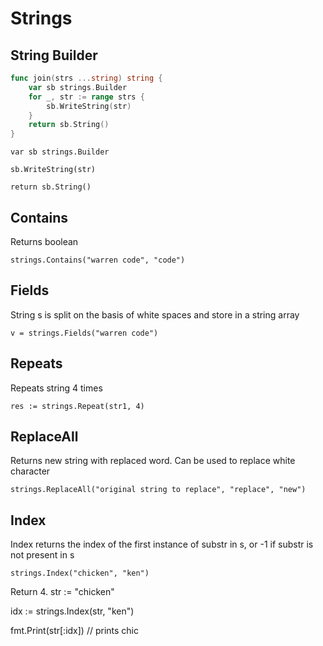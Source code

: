 # Strings

## String Builder
```go
func join(strs ...string) string {
	var sb strings.Builder
	for _, str := range strs {
		sb.WriteString(str)
	}
	return sb.String()
}
```
```
var sb strings.Builder
```
```
sb.WriteString(str)
```
```
return sb.String()
```
## Contains
Returns boolean
```
strings.Contains("warren code", "code")
```
## Fields
String s is split on the basis of white spaces and store in a string array
```
v = strings.Fields("warren code")
```
## Repeats
Repeats string 4 times
```
res := strings.Repeat(str1, 4)
```
## ReplaceAll
Returns new string with replaced word. Can be used to replace white character
```
strings.ReplaceAll("original string to replace", "replace", "new")
```
## Index
Index returns the index of the first instance of substr in s, or -1 if substr is not present in s
```
strings.Index("chicken", "ken")
```
Return 4. 
str := "chicken"

idx := strings.Index(str, "ken")

fmt.Print(str[:idx]) // prints chic


